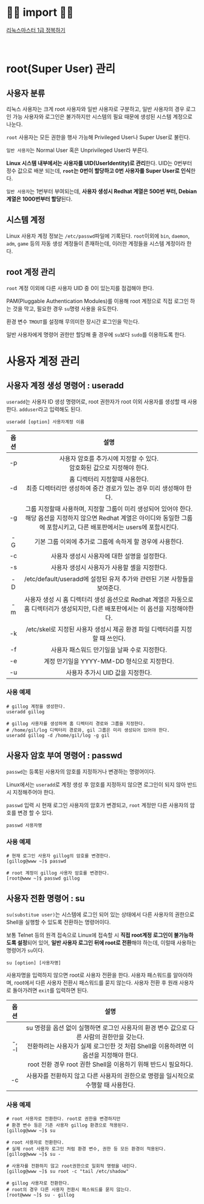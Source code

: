 
# 🙆‍♂️ import 🙇‍♂️

[리눅스마스터 1급 정복하기](https://www.aladin.co.kr/shop/wproduct.aspx?ItemId=62844304)

[]()

[]()

[]()


<br>


# root(Super User) 관리

## 사용자 분류
리눅스 사용자는 크게 root 사용자와 일반 사용자로 구분하고, 일반 사용자의 경우 로그인 가능 사용자와 로그인은 불가하지만 시스템의 필요 때문에 생성된 시스템 계정으로 나눈다.

`root` 사용자는 모든 권한을 행사 가능해 Privileged User나 Super User로 불린다.

`일반 사용자`는 Normal User 혹은 Unprivileged User라 부른다.

**Linux 시스템 내부에서는 사용자를 UID(UserIdentity)로 관리**한다.
UID는 0번부터 정수 값으로 배분 되는데, **`root`는 0번이 할당하고 0번 사용자를 Super User로 인식**한다.

`일반 사용자`는 1번부터 부여되는데, **사용자 생성시 Redhat 계열은 500번 부터, Debian 계열은 1000번부터 할당**된다.


## 시스템 계정

Linux 사용자 계정 정보는 `/etc/passwd`파일에 기록된다.
`root`이외에 `bin`, `daemon`, `adm`, `game` 등의 자동 생성 계정들이 존재하는데, 이러한 계정들을 시스템 계정이라 한다.

## root 계정 관리

`root` 계정 이외에 다른 사용자 UID 중 0이 있는지를 점검해야 한다.

PAM(Pluggable Authentication Modules)를 이용해 root 계정으로 직접 로그인 하는 것을 막고, 필요한 경우 `su`명령 사용을 유도한다.

환경 변수 `TMOUT`를 설정해 무의미한 장시간 로그인을 막는다.

일반 사용자에게 명령어 권한만 할당해 줄 경우에 `su`보다 `sudo`를 이용하도록 한다.


# 사용자 계정 관리

## 사용자 계정 생성 명령어 : useradd

`useradd`는 사용자 ID 생성 명령어로, root 권한자가 root 이외 사용자를 생성할 때 사용한다.
`adduser`라고 입력해도 된다.

```
useradd [option] 사용자계정 이름
```

|옵션|설명|
|:--:|:--:|
|-p|사용자 암호를 추가시에 지정할 수 있다. <br>암호화된 값으로 지정해야 한다.|
|-d|홈 디렉터리 지정할때 사용한다. <br> 최종 디렉터리만 생성하여 중간 경로가 있는 경우 미리 생성해야 한다.|
|-g|그룹 지정할때 사용하며, 지정할 그룹이 미리 생성되어 있어야 한다. <br> 해당 옵션을 지정하지 않으면 Redhat 계열은 아이디와 동일한 그룹에 포함시키고, 다른 배포판에서는 users에 포함시킨다.|
|-G|기본 그룹 이외에 추가로 그룹에 속하게 할 경우에 사용한다.|
|-c|사용자 생성시 사용자에 대한 설명을 설정한다.|
|-s|사용자 생성시 사용자가 사용할 셸을 지정한다.|
|-D|/etc/default/useradd에 설정된 유저 추가와 관련된 기본 사항들을 보여준다.|
|-m|사용자 생성 시 홈 디렉터리 생성 옵션으로 Redhat 계열은 자동으로 홈 디렉터리가 생성되지만, 다른 배포판에서는 이 옵션을 지정해야한다.|
|-k|/etc/skel로 지정된 사용자 생성시 제공 환경 파일 디렉터리를 지정할 때 쓰인다.|
|-f|사용자 패스워드 만기일을 날짜 수로 지정한다.|
|-e|계정 만기일을 YYYY-MM-DD 형식으로 지정한다.|
|-u|사용자 추가시 UID 값을 지정한다.|

### 사용 예제

```
# gillog 계정을 생성한다.
useradd gillog

# gillog 사용자를 생성하며 홈 디렉터리 경로와 그룹을 지정한다.
# /home/gil/log 디렉터리 경로와, gil 그룹은 미리 생성되어 있어야 한다.
useradd gillog -d /home/gil/log -g gil
```

## 사용자 암호 부여 명령어 : passwd

`passwd`는 등록된 사용자의 암호를 지정하거나 변경하는 명령어이다.

Linux에서는 `useradd`로 계정 생성 후 암호를 지정하지 않으면 로그인이 되지 않아 반드시 지정해주어야 한다.

`passwd` 입력 시 현재 로그인 사용자의 암호가 변경되고, `root` 계정만 다른 사용자의 암호를 변경 할 수 있다.

```
passwd 사용자명
```

### 사용 예제

```
# 현재 로그인 사용자 gillog의 암호를 변경한다.
[gillog@www ~]$ passwd

# root 계정이 gillog 사용자 암호를 변경한다.
[root@www ~]$ passwd gillog
```

## 사용자 전환 명령어 : su

`su(substitue user)`는 시스템에 로그인 되어 있는 상태에서 다른 사용자의 권한으로 Shell을 실행할 수 있도록 전환하는 명령어이다.

보통 Telnet 등의 원격 접속으로 Linux에 접속할 시 **직접 root계정 로그인이 불가능하도록 설정**되어 있어, **일반 사용자 로그인 뒤에 root로 전환**해야 하는데, 이럴때 사용하는 명령어가 `su`이다.

```
su [option] [사용자명]
```

사용자명을 입력하지 않으면 root로 사용자 전환을 한다.
사용자 패스워드를 알아야하며, root에서 다른 사용자 전환시 패스워드를 묻지 않는다.
사용자 전환 후 원래 사용자로 돌아가려면 `exit`를 입력하면 된다.


|옵션|설명|
|:--:|:--:|
|-, -l|su 명령을 옵션 없이 실행하면 로그인 사용자의 환경 변수 값으로 다른 사람의 권한만을 갖는다. <br> 전환하려는 사용자가 실제 로그인한 것 처럼 Shell을 이용하려면 이 옵션을 지정해야 한다.<br> root 전환 경우 root 권한 Shell을 이용하기 위해 반드시 필요하다.|
|-c|사용자를 전환하지 않고 다른 사용자의 권한으로 명령을 일시적으로 수행할 때 사용한다.|

### 사용 예제
```
# root 사용자로 전환한다. root로 권한을 변경하지만
# 환경 변수 등은 기존 사용자 gillog 환경으로 적용된다.
[gillog@www ~]$ su

# root 사용자로 전환한다.
# 실제 root 사용자 로그인 처럼 환경 변수, 권한 등 모든 환경이 적용된다.
[gillog@www ~]$ su -

# 사용자를 전환하지 않고 root권한으로 일회적 명령을 내린다.
[gillog@www ~]$ su root -c "tail /etc/shadow"

# gillog 사용자로 전환한다. 
# root의 경우 다른 사용자 전환시 패스워드를 묻지 않는다.
[root@www ~]$ su - gillog
```
